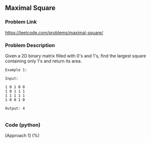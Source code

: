 ## Maximal Square

### Problem Link

https://leetcode.com/problems/maximal-square/

### Problem Description 

Given a 2D binary matrix filled with 0's and 1's, find the largest square containing only 1's and return its area.

```
Example 1:

Input: 

1 0 1 0 0
1 0 1 1 1
1 1 1 1 1
1 0 0 1 0

Output: 4


```


### Code (python)

[Approach 1] (%) 

```python

```